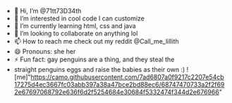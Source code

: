 - 👋 Hi, I’m @71tt73D34th
- 👀 I’m interested in cool code I can customize 
- 🌱 I’m currently learning html, css and java
- 💞️ I’m looking to collaborate on anything lol
- 📫 How to reach me check out my reddit @Call_me_lillith 
- 😄 Pronouns: she her
- ⚡ Fun fact: gay penguins are a thing, and they steal the
- straight penguins eggs and raise the babies as their own :)
![me]"https://camo.githubusercontent.com/7ad6807a0f9217c2207e54cb17275d4ec3667fc03abb397a38a47bce2bd88ec6/68747470733a2f2f692e67697068792e636f6d2f5254684e30684f5332474f344d2e676966"
<!---
71tt73D34th/71tt73D34th is a ✨ special ✨ repository because its `README.md` (this file) appears on your GitHub profile.
You can click the Preview link to take a look at your changes.
--->
